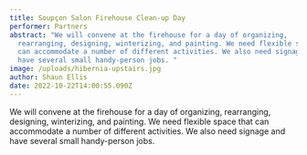 ```yaml
---
title: Soupçon Salon Firehouse Clean-up Day
performer: Partners
abstract: "We will convene at the firehouse for a day of organizing,
  rearranging, designing, winterizing, and painting. We need flexible space that
  can accommodate a number of different activities. We also need signage and
  have several small handy-person jobs. "
image: /uploads/hibernia-upstairs.jpg
author: Shaun Ellis
date: 2022-10-22T14:00:55.090Z
---
```

We will convene at the firehouse for a day of organizing, rearranging, designing, winterizing, and painting. We need flexible space that can accommodate a number of different activities. We also need signage and have several small handy-person jobs. 